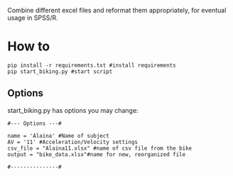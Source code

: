 Combine different excel files and reformat them appropriately, for eventual usage in SPSS/R.

# How to

```
pip install -r requirements.txt #install requirements
pip start_biking.py #start script
```
## Options
start_biking.py has options you may change:
```
#--- Options ---#

name = 'Alaina' #Name of subject
AV = '11' #Acceleration/Velocity settings
csv_file = "Alaina11.xlsx" #name of csv file from the bike
output = "bike_data.xlsx"#name for new, reorganized file

#---------------#
```
